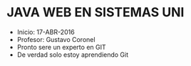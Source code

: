# JAVA WEB EN SISTEMAS UNI

- Inicio: 17-ABR-2016
- Profesor: Gustavo Coronel
- Pronto sere un experto en GIT
- De verdad solo estoy aprendiendo Git